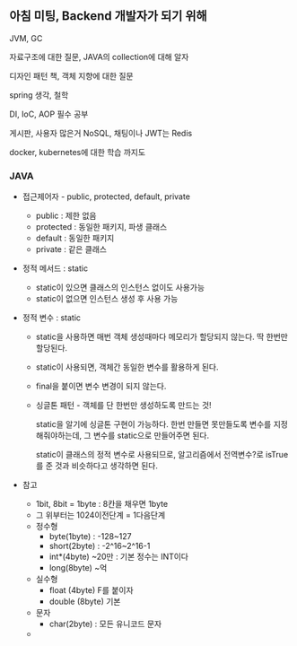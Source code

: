 ## 아침 미팅, Backend 개발자가 되기 위해

JVM, GC

자료구조에 대한 질문, JAVA의 collection에 대해 알자

디자인 패턴 책, 객체 지향에 대한 질문

spring 생각, 철학

DI, IoC, AOP 필수 공부

게시판, 사용자 많은거 NoSQL, 채팅이나 JWT는 Redis

docker, kubernetes에 대한 학습 까지도



### JAVA

- 접근제어자 - public, protected, default, private

  - public : 제한 없음
  - protected : 동일한 패키지, 파생 클래스
  - default : 동일한 패키지
  - private : 같은 클래스

- 정적 메서드 : static

  - static이 있으면 클래스의 인스턴스 없이도 사용가능
  - static이 없으면 인스턴스 생성 후 사용 가능

- 정적 변수 : static

  - static을 사용하면 매번 객체 생성때마다 메모리가 할당되지 않는다. 딱 한번만 할당된다.

  - static이 사용되면, 객체간 동일한 변수를 활용하게 된다.

  - final을 붙이면 변수 변경이 되지 않는다.

  - 싱글톤 패턴 - 객체를 단 한번만 생성하도록 만드는 것!

    static을 알기에 싱글톤 구현이 가능하다. 한번 만들면 못만들도록 변수를 지정해줘야하는데, 그 변수를 static으로 만들어주면 된다.

    static이 클래스의 정적 변수로 사용되므로, 알고리즘에서 전역변수?로 isTrue를 준 것과 비슷하다고 생각하면 된다.

- 참고

  - 1bit, 8bit = 1byte : 8칸을 채우면 1byte
  - 그 위부터는 1024이전단계 = 1다음단계
  - 정수형
    - byte(1byte) : -128~127
    - short(2byte) : -2^16~2^16-1
    - int*(4byte) ~20만 : 기본 정수는 INT이다
    - long(8byte) ~억
  - 실수형
    - float (4byte) F를 붙이자
    - double (8byte) 기본
  - 문자
    - char(2byte) : 모든 유니코드 문자
  - 


